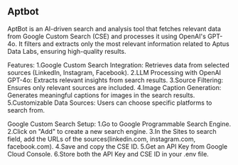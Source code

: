 ## Aptbot
AptBot is an AI-driven search and analysis tool that fetches relevant data from Google Custom Search (CSE) and processes it using OpenAI's GPT-4o. It filters and extracts only the most relevant information related to Aptus Data Labs, ensuring high-quality results.

Features: 1.Google Custom Search Integration: Retrieves data from selected sources (LinkedIn, Instagram, Facebook). 2.LLM Processing with OpenAI GPT-4o: Extracts relevant insights from search results. 3.Source Filtering: Ensures only relevant sources are included. 4.Image Caption Generation: Generates meaningful captions for images in the search results. 5.Customizable Data Sources: Users can choose specific platforms to search from.

Google Custom Search Setup: 1.Go to Google Programmable Search Engine. 2.Click on "Add" to create a new search engine. 3.In the Sites to search field, add the URLs of the sources(linkedin.com, instagram.com, facebook.com). 4.Save and copy the CSE ID. 5.Get an API Key from Google Cloud Console. 6.Store both the API Key and CSE ID in your .env file.